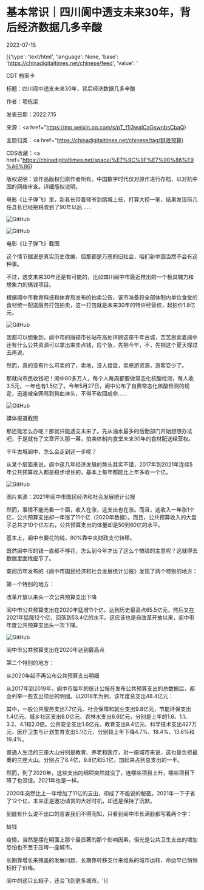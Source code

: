 # 基本常识｜四川阆中透支未来30年，背后经济数据几多辛酸

2022-07-15

[{'type': 'text/html', 'language': None, 'base': 'https://chinadigitaltimes.net/chinese/feed', 'value': '

CDT 档案卡

标题：四川阆中透支未来30年，背后经济数据几多辛酸

作者：项栋梁

发表日期：2022.7.15

来源：<a href="https://mp.weixin.qq.com/s/pT_f1j3waICaGswnbsCbaQ)

主题归类：<a href="https://chinadigitaltimes.net/chinese/tag/财政预算)

CDS收藏：<a href="https://chinadigitaltimes.net/space/%E7%9C%9F%E7%90%86%E9%A6%86)

版权说明：该作品版权归原作者所有。中国数字时代仅对原作进行存档，以对抗中国的网络审查。详细版权说明。





电影《让子弹飞》里，新县长带着师爷到鹅城上任，打算大捞一笔，结果发现前几任县长已经把税收到了90年以后……

![GitHub](https://chinadigitaltimes.net/chinese/files/2022/07/post-684359-62d1e109d9dae.)

![GitHub](https://chinadigitaltimes.net/chinese/files/2022/07/post-684359-62d1e109e0df8.)

电影《让子弹飞》截图

这个情节据说是真实历史改编，但那都是万恶的旧社会，咱们新中国当然不会有这种事。

不过，透支未来30年还是有可能的，比如四川阆中市最近推出的一个极具魄力和想象力的搞钱项目。

根据阆中市教育科技和体育局发布的拍卖公告，该市准备将全部体制内单位食堂的食材统一配送服务打包拍卖，这一打包就是未来30年的特许经营权，起拍价1.8亿元。

![GitHub](https://chinadigitaltimes.net/chinese/files/2022/07/post-684359-62d1e109ed307.)

我都可以想象到，阆中市的唐硕市长站在高处环顾这座千年古城，苦苦思索着阆中还有什么公共资源可以拿出来卖点钱，应个急，先把今年，不，先把这个夏天撑过去再说。

然而，真的没有什么可卖的了，卖地，没人接盘，卖旅游资源，游客变少了。

那就向市民收钱吧！阆中80多万人，每个人每周都要做常态化核酸检测，每人收3.5元，一年也有1.5亿了。今年5月27日，阆中公布了自费常态化核酸检测的规定，迅速被全网骂到狗血淋头，不得不收回成命……

![GitHub](https://chinadigitaltimes.net/chinese/files/2022/07/post-684359-62d1e10a0163f.png)

媒体报道截图

那还能怎么办呢？那就只能透支未来了。先从油水最多的后勤部门开始想想办法吧，于是就有了文章开头那一幕，拍卖体制内食堂未来30年的食材配送经营权。

千年古城阆中，怎么会走到这一步呢？

从某个层面来说，阆中这几年经济发展的势头其实不错，2017年到2021年连续5年公共预算收入都是稳步增长的，基本上每年都能比上年多收一个亿。

![GitHub](https://chinadigitaltimes.net/chinese/files/2022/07/post-684359-62d1e10a078b5.png)

图片来源：2021年阆中市国民经济和社会发展统计公报

然而，事情不能光看一个面，收入在涨，这支出也在涨。而且，这收入一年涨1个亿，公共预算支出却一年涨了11个亿（2020年数据）。而且，公共预算收入的大盘子总共才10个亿左右，公共预算支出的体量却是50到60亿的水平。

基本上，阆中市要花的钱，80%靠中央财政支付转移。

既然阆中市的钱一直都不够花，怎么到今年才出了这么个搞钱的主意呢？这就得去数据里面找细节了。

查阅历年发布的《阆中市国民经济和社会发展统计公报》发现了两个特别的地方：

第一个特别的地方：

改革开放以来头一次公共预算支出下降

阆中市公共预算支出在2020年猛增11个亿，达到历史最高点65.5亿元，然后又在2021年猛降12个亿，回落到53.4亿的水平。这应该也是自改革开放以来，阆中市年度公共预算支出头一次下降。

![GitHub](https://chinadigitaltimes.net/chinese/files/2022/07/post-684359-62d1e10a0fcfc.png)

阆中市公共预算支出在2020年达到最高点

第二个特别的地方：

从2020年起不再公布公共预算支出明细

从2017年到2019年，阆中市每年的统计公报在发布公共预算支出的总数据后，都会列举一些支出项目的明细。以2018年为例，该年度总支出48.4亿元：



其中，一般公共服务支出7.7亿元、社会保障和就业支出9.8亿元，节能环保支出1.4亿元、城乡社区支出6.0亿元、农林水支出6.6亿元，分别是上年的1.6、1.1、3.2、4.1和2.0倍。公共安全支出1.6亿元、教育支出8.4亿元、科学技术支出427万元、医疗卫生与计划生育支出5.1亿元，分别较上年下降4.7%、18.4%、13.6%和19.4%。



普通人生活的三座大山分别是教育、养老和医疗，对一座城市来说，这也是负担最重的三座大山。分别占了8.4亿，9.8亿和5.1亿，加起来占到总支出的一半。

然而，到了2020年，这些支出的细项突然就没了，连哪些项目上升，哪些项目下降了也没提。2021年也是一样。

2020年突然比上一年增加了11亿的支出，却成了不能说的秘密。2021年一下子省了12个亿，本来正是邀功请赏的大好时机，却还是保持了沉默。

到底有什么说不出口的苦衷我们不得而知，只看到阆中市长满脸都写着两个字：

缺钱

疫情，当然是摆在明面上那个最显著的那个影响因素，但光是公共卫生支出的增加恐怕也不至于压垮一座城市。

长期靠增长来掩盖的发展问题，长期靠转移支付来维系的城市运转，命运早已悄悄标好了价格。

阆中的这只幺蛾子，还会飞到更多城市。'}]
